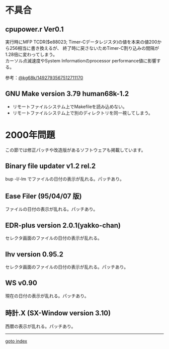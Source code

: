 # 不具合

## cpupower.r Ver0.1
実行時にMFP TCDR($e88023; Timer-Cデータレジスタ)の値を本来の値200から256相当に書き換えるが、
終了時に戻さないためTimer-C割り込みの間隔が1.28倍に変わってしまう。  
カーソル点滅速度やSystem Informationのprocessor performance値に影響する。

参考：[@kg68k/1492793567512711170](https://twitter.com/kg68k/status/1492793567512711170)

## GNU Make version 3.79 human68k-1.2
* リモートファイルシステム上でMakefileを読み込めない。
* リモートファイルシステム上で別のディレクトリを同一視してしまう。


# 2000年問題

この節では修正パッチや改造版があるソフトウェアも掲載しています。

## Binary file updater v1.2 rel.2
bup -l/-lm でファイルの日付の表示が乱れる。パッチあり。

## Ease Filer (95/04/07 版)
ファイルの日付の表示が乱れる。パッチあり。

## EDR-plus version 2.0.1(yakko-chan)
セレクタ画面のファイルの日付の表示が乱れる。

## lhv version 0.95.2
セレクタ画面のファイルの日付の表示が乱れる。パッチあり。

## WS v0.90
現在の日付の表示が乱れる。パッチあり。

## 時計.X (SX-Window version 3.10)
西暦の表示が乱れる。パッチあり。


----
[goto index](README.md)
